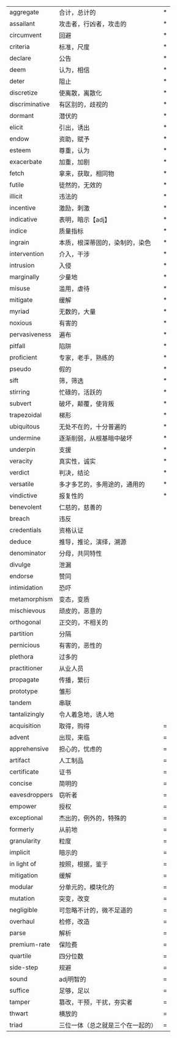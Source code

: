 | | | |
| ------- | ------- | ------- |
|aggregate|合计，总计的|*|
|assailant|攻击者，行凶者，攻击的|*|
|circumvent|回避|*|
|criteria|标准，尺度|*|
|declare|公告|*|
|deem|认为，相信|*|
|deter|阻止|*|
|discretize|使离散，离散化|*|
|discriminative|有区别的，歧视的|*|
|dormant|潜伏的|*|
|elicit|引出，诱出|*|
|endow|资助，赋予|*|
|esteem|尊重，认为|*|
|exacerbate|加重，加剧|*|
|fetch|拿来，获取，相同物|*|
|futile|徒然的，无效的|*|
|illicit|违法的|*|
|incentive|激励，刺激|*|
|indicative|表明，暗示【adj】|*|
|indice|质量指标|*|
|ingrain|本质，根深蒂固的，染制的，染色|*|
|intervention|介入，干涉|*|
|intrusion|入侵|*|
|marginally|少量地|*|
|misuse|滥用，虐待|*|
|mitigate|缓解|*|
|myriad|无数的，大量|*|
|noxious|有害的|*|
|pervasiveness|遍布|*|
|pitfall|陷阱|*|
|proficient|专家，老手，熟练的|*|
|pseudo|假的|*|
|sift|筛，筛选|*|
|stirring|忙碌的，活跃的|*|
|subvert|破坏，颠覆，使背叛|*|
|trapezoidal|梯形|*|
|ubiquitous|无处不在的，十分普遍的|*|
|undermine|逐渐削弱，从根基暗中破坏|*|
|underpin|支援|*|
|veracity|真实性，诚实|*|
|verdict|判决，结论|*|
|versatile|多才多艺的，多用途的，通用的|*|
|vindictive|报复性的|*|
|benevolent|仁慈的，慈善的||
|breach|违反||
|credentials|资格认证||
|deduce|推导，推论，演绎，溯源||
|denominator|分母，共同特性||
|divulge|泄漏||
|endorse |赞同||
|intimidation|恐吓||
|metamorphism|变态，变质||
|mischievous|顽皮的，恶意的||
|orthogonal|正交的，不相关的||
|partition|分隔||
|pernicious|有害的，恶性的||
|plethora|过多的||
|practitioner|从业人员||
|propagate|传播，繁衍||
|prototype|雏形||
|tandem|串联||
|tantalizingly|令人着急地，诱人地||
|acquisition|取得，购得|=|
|advent|出现，来临|=|
|apprehensive|担心的，忧虑的|=|
|artifact|人工制品|=|
|certificate|证书|=|
|concise|简明的|=|
|eavesdroppers|窃听者|=|
|empower|授权|=|
|exceptional|杰出的，例外的，特殊的|=|
|formerly|从前地|=|
|granularity|粒度|=|
|implicit|暗示的|=|
|in light of|按照，根据，鉴于|=|
|mitigation|缓解|=|
|modular|分单元的，模块化的|=|
|mutation|突变，改变|=|
|negligible|可忽略不计的，微不足道的|=|
|overhaul|检修，改造|=|
|parse|解析|=|
|premium-rate|保险费|=|
|quartile|四分位数|=|
|side-step|规避|=|
|sound|adj明智的|=|
|suffice|足够，足以|=|
|tamper|篡改，干预，干扰，夯实者|=|
|thwart|横放的|=|
|triad|三位一体（总之就是三个在一起的）|=|
